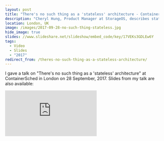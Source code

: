 ```yaml
---
layout: post
title: "There's no such thing as a 'stateless' architecture - ContainerSched conference"
description: "Cheryl Hung, Product Manager at StorageOS, describes stateful architectures with containers at ContainerSched"
location: London, UK
image: /images/2017-09-28-no-such-thing-stateless.jpg
hide_image: true
slides: //www.slideshare.net/slideshow/embed_code/key/17VEKs3GDLEw6Y
tags:
  - Video
  - Slides
  - "2017"
redirect_from: /theres-no-such-thing-as-a-stateless-architecture/
---
```


I gave a talk on "There's no such thing as a 'stateless' architecture" at ContainerSched in London on 28 September, 2017. Slides from my talk are also available:


<div class="video-wrapper">
    <iframe src="https://player.vimeo.com/video/235942976" frameborder="0" allowfullscreen></iframe>
</div>
